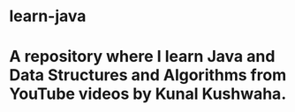 # learn-java
# A repository where I learn Java and Data Structures and Algorithms from YouTube videos by Kunal Kushwaha.
